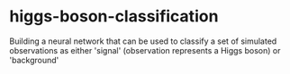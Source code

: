 # higgs-boson-classification
Building a neural network that can be used to classify a set of simulated observations as either 'signal' (observation represents a Higgs boson) or 'background'
